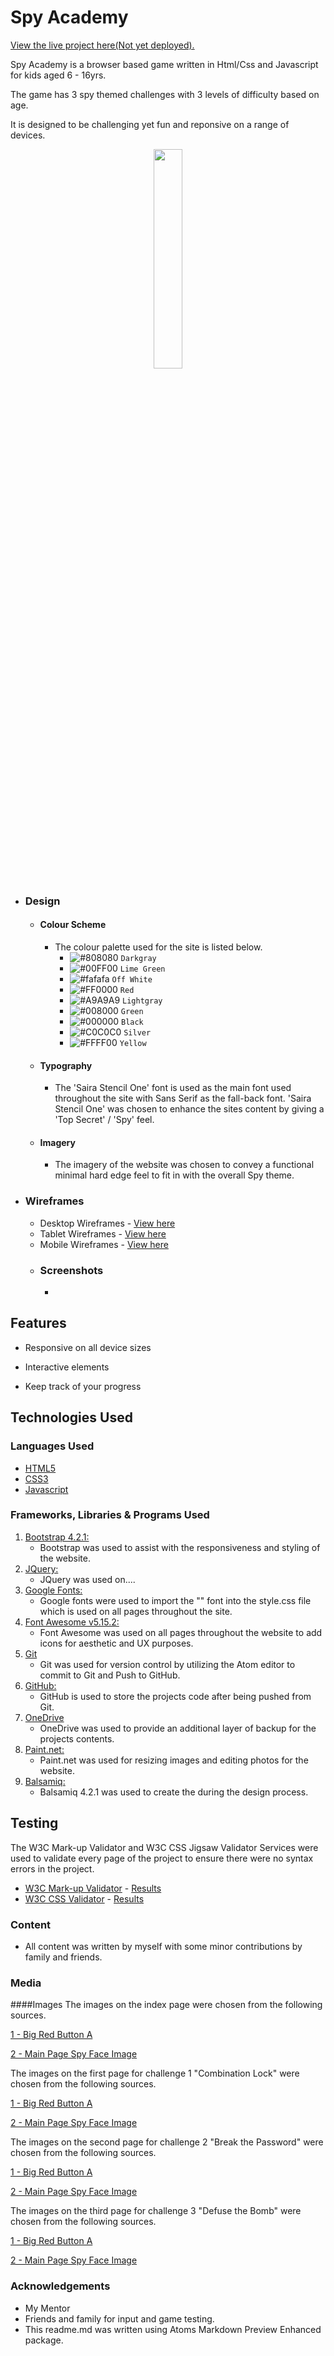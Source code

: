 # Spy Academy

[View the live project here(Not yet deployed).](https)

Spy Academy is a browser based game written in Html/Css and Javascript for kids aged 6 - 16yrs.

The game has 3 spy themed challenges with 3 levels of difficulty based on age.

It is designed to be challenging yet fun and reponsive on a range of devices.
<p align="center">
  <img width="30%" height="30%" src="/assets/images/home_page/SpyAcademyFrontPage.png">
</p>


-   ### Design
    -   #### Colour Scheme
        -   The colour palette used for the site is listed below.
            - ![#808080](https://via.placeholder.com/15/808080/000000?text=+) `Darkgray`
            - ![#00FF00](https://via.placeholder.com/15/00FF00/000000?text=+) `Lime Green`
            - ![#fafafa](https://via.placeholder.com/15/fafafa/000000?text=+) `Off White`
            - ![#FF0000](https://via.placeholder.com/15/FF0000/000000?text=+) `Red`
            - ![#A9A9A9](https://via.placeholder.com/15/A9A9A9/000000?text=+) `Lightgray`
            - ![#008000](https://via.placeholder.com/15/008000/000000?text=+) `Green`
            - ![#000000](https://via.placeholder.com/15/000000/000000?text=+) `Black`
            - ![#C0C0C0](https://via.placeholder.com/15/C0C0C0/000000?text=+) `Silver`
            - ![#FFFF00](https://via.placeholder.com/15/FFFF00/000000?text=+) `Yellow`
    -   #### Typography
        -   The 'Saira Stencil One' font is used as the main font used throughout the site with Sans Serif as the fall-back font. 'Saira Stencil One' was chosen to enhance the sites content by giving a 'Top Secret' / 'Spy' feel.

    -   #### Imagery
        - The imagery of the website was chosen to convey a functional minimal hard edge feel to fit in with the overall Spy theme.


*   ### Wireframes

    -   Desktop Wireframes - [View here](assets/wireframes/Spy_Academy_Desktop_and_Site_Map.pdf)
    -  Tablet Wireframes - [View here](assets/wireframes/Spy_Academy_Tablet_and_Site_Map.pdf)
    - Mobile Wireframes - [View here](assets/wireframes/Spy_Academy_Mobile_and_Site_Map.pdf)


    *   ### Screenshots

        -


## Features

-   Responsive on all device sizes

-   Interactive elements

-   Keep track of your progress

## Technologies Used

### Languages Used

-   [HTML5](https://en.wikipedia.org/wiki/HTML5)
-   [CSS3](https://en.wikipedia.org/wiki/Cascading_Style_Sheets)
-   [Javascript](https://en.wikipedia.org/wiki/Cascading_Style_Sheets)

### Frameworks, Libraries & Programs Used

1. [Bootstrap 4.2.1:](https://getbootstrap.com/docs/4.2/getting-started/introduction/)
    - Bootstrap was used to assist with the responsiveness and styling of the website.
1. [JQuery:](https://code.jquery.com/)
    - JQuery was used on....
1. [Google Fonts:](https://fonts.google.com/)
    - Google fonts were used to import the "" font into the style.css file which is used on all pages throughout the site.
1. [Font Awesome v5.15.2:](https://fontawesome.com/)
    - Font Awesome was used on all pages throughout the website to add icons for aesthetic and UX purposes.
1. [Git](https://git-scm.com/)
    - Git was used for version control by utilizing the Atom editor to commit to Git and Push to GitHub.
1. [GitHub:](https://github.com/)
    - GitHub is used to store the projects code after being pushed from Git.
1. [OneDrive](https://onedrive.live.com/)
    - OneDrive was used to provide an additional layer of backup for the projects contents.
1. [Paint.net:](https://www.getpaint.net/doc/latest/index.html)
    - Paint.net was used for resizing images and editing photos for the website.
1. [Balsamiq:](https://balsamiq.com/)
    - Balsamiq 4.2.1 was used to create the during the design process.


## Testing

The W3C Mark-up Validator and W3C CSS Jigsaw Validator Services were used to validate every page of the project to ensure there were no syntax errors in the project.

-   [W3C Mark-up Validator](https://jigsaw.w3.org/css-validator/#validate_by_input) - [Results]()
-   [W3C CSS Validator](https://jigsaw.w3.org/css-validator/#validate_by_input) - [Results]()



### Content

-   All content was written by myself with some minor contributions by family and friends.


### Media

####Images
The images on the index page were chosen from the following sources.

[1 - Big Red Button A](https://pixabay.com/photos/button-light-bright-symbol-icon-2816448/)

[2 - Main Page Spy Face Image](https://images.app.goo.gl/zXfs831NsdFR2UqF7)


The images on the first page for challenge 1 "Combination Lock" were chosen from the following sources.

[1 - Big Red Button A](https://pixabay.com/photos/button-light-bright-symbol-icon-2816448/)

[2 - Main Page Spy Face Image](https://images.app.goo.gl/zXfs831NsdFR2UqF7)

The images on the second page for challenge 2 "Break the Password" were chosen from the following sources.

[1 - Big Red Button A](https://pixabay.com/photos/button-light-bright-symbol-icon-2816448/)

[2 - Main Page Spy Face Image](https://images.app.goo.gl/zXfs831NsdFR2UqF7)

The images on the third page for challenge 3 "Defuse the Bomb" were chosen from the following sources.

[1 - Big Red Button A](https://pixabay.com/photos/button-light-bright-symbol-icon-2816448/)

[2 - Main Page Spy Face Image](https://images.app.goo.gl/zXfs831NsdFR2UqF7)

### Acknowledgements
- My Mentor
- Friends and family for input and game testing.
- This readme.md was written using Atoms Markdown Preview Enhanced package.
